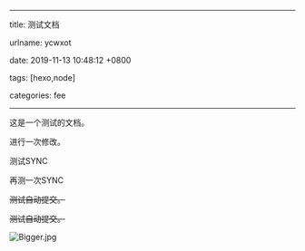 
---

title: 测试文档

urlname: ycwxot

date: 2019-11-13 10:48:12 +0800

tags: [hexo,node]

categories: fee

---


这是一个测试的文档。

进行一次修改。

测试SYNC

再测一次SYNC

~~测试自动提交。~~

~~测试自动提交。~~

![Bigger.jpg](https://cdn.nlark.com/yuque/0/2019/jpeg/595221/1573613344210-e0f36325-6fa7-4ba8-8ac7-26d59e2cfb76.jpeg#align=left&display=inline&height=543&name=Bigger.jpg&originHeight=1298&originWidth=1784&search=&size=710087&status=done&width=746)

